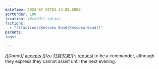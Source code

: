 ```yaml
---
dateTime: 2023-07-20T03:43:00.000Z
sortOrder: 100
location: \#reddit-rplace
factions:
  - "[[factions/Kessoku Band|Kessoku Band]]"
parents: 
tags: 

---
```

*[[Domo]]* [accepts](discord://discord.com/channels/1093664259273130084/1131230952119615600/1131431140121653330) *[[Izu 虹夏虹夏]]*’s [request](discord://discord.com/channels/1093664259273130084/1131230952119615600/1131430485134950440) to be a commander, although they express they cannot assist until the next evening.
